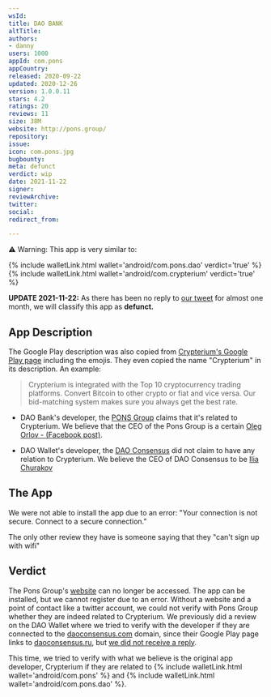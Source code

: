 ```yaml
---
wsId: 
title: DAO BANK
altTitle: 
authors:
- danny
users: 1000
appId: com.pons
appCountry: 
released: 2020-09-22
updated: 2020-12-26
version: 1.0.0.11
stars: 4.2
ratings: 20
reviews: 11
size: 38M
website: http://pons.group/
repository: 
issue: 
icon: com.pons.jpg
bugbounty: 
meta: defunct
verdict: wip
date: 2021-11-22
signer: 
reviewArchive: 
twitter: 
social: 
redirect_from: 

---
```


<div class="alertBox"><div>
<p>⚠️ Warning: This app is very similar to:</p>

<p>{% include walletLink.html wallet='android/com.pons.dao' verdict='true' %}<br>
{% include walletLink.html wallet='android/com.crypterium' verdict='true' %}</p>
</div></div>


**UPDATE 2021-11-22:** As there has been no reply to [our tweet](https://twitter.com/BitcoinWalletz/status/1453291043055710208) for almost one month, we will classify this app as **defunct.**


## App Description

The Google Play description was also copied from [Crypterium's Google Play page](https://play.google.com/store/apps/details?id=com.crypterium) including the emojis. They even copied the name "Crypterium" in its description. An example:

> Crypterium is integrated with the Top 10 cryptocurrency trading platforms. Convert Bitcoin to other crypto or fiat and vice versa. Our bid-matching system makes sure you always get the best rate.

- DAO Bank's developer, the [PONS Group](https://play.google.com/store/apps/developer?id=PONS+GROUP) claims that it's related to Crypterium. We believe that the CEO of the Pons Group is a certain [Oleg Orlov - (Facebook post)](https://m.facebook.com/DAO.Consensus/photos/a.161082725558712/198817421785242/?type=3&_rdr).

- DAO Wallet's developer, the [DAO Consensus](https://play.google.com/store/apps/developer?id=DAO+Consensus) did not claim to have any relation to Crypterium. We believe the CEO of DAO Consensus to be [Ilia Churakov](https://december.daoconsensus.com/team/ilia-churakov)

## The App

We were not able to install the app due to an error: "Your connection is not secure. Connect to a secure connection."

The only other review they have is someone saying that they "can't sign up with wifi"

## Verdict

The Pons Group's [website](https://pons.group) can no longer be accessed. The app can be installed, but we cannot register due to an error. Without a website and a point of contact like a twitter account, we could not verify with Pons Group whether they are indeed related to Crypterium. We previously did a review on the DAO Wallet where we tried to verify with the developer if they are connected to the [daoconsensus.com](https://daoconsensus.com) domain, since their Google Play page links to [daoconsensus.ru](https://daoconsensus.ru), but [we did not receive a reply](https://twitter.com/BitcoinWalletz/status/1453291043055710208). 

This time, we tried to verify with what we believe is the original app developer, Crypterium if they are related to {% include walletLink.html wallet='android/com.pons' %} and {% include walletLink.html wallet='android/com.pons.dao' %}. 
